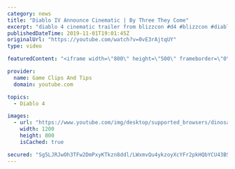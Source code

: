 ```yaml
---
category: news
title: "Diablo IV Announce Cinematic | By Three They Come"
excerpt: "diablo 4 cinematic trailer from blizzcon #d4 #blizzcon #diablo."
publishedDateTime: 2019-11-01T19:01:45Z
originalUrl: "https://youtube.com/watch?v=0vE3rAjtqUY"
type: video

featuredContent: "<iframe width=\"800\" height=\"500\" frameborder=\"0\" src=\"https://www.youtube.com/embed/0vE3rAjtqUY\" allow=\"accelerometer; autoplay; encrypted-media; gyroscope; picture-in-picture\" allowfullscreen></iframe>"

provider:
  name: Game Clips And Tips
  domain: youtube.com

topics:
  - Diablo 4

images:
  - url: "https://www.youtube.com/img/desktop/supported_browsers/dinosaur.png"
    width: 1200
    height: 800
    isCached: true

secured: "Sg5LJRJwOh3TFw2DmPxyKTkzn8ddl/LWxmvQu4ykzoyXcYFr2pkHQbYCU43BS/2Yk9KyhaZa0v+2xPE+l/hUwY1Nz0FEmTksvywkrluP4JamAikOsjW+r+uZcwlkKbg0GORTpdY2OcyhOFVRqBojBGH16pqQ2nAANA8oH0zer/DKPTfvqqkuZFeZNYQ6l64C1U+6x9WMnZu/1ZoTqMIXd9c4eBggphGzVp1VhQmYfbMKUqz7GpRuBivSeFGCQiemL74uoVZLA8Z3FQPOXr3xlIihfEy3c5JdOSoZjwW7hvnc1eZWMoLryPisbqIcCOop8gNVn+54Za2xMbpLrQomlmk/67zCW8tOjAKG50qyw+bse7XBDqZtYA6cBPkgfzgikUuprTqaXi8Qap3N53kv4g==;VrWUZBSlsavszKgLonD/2A=="
---
```


